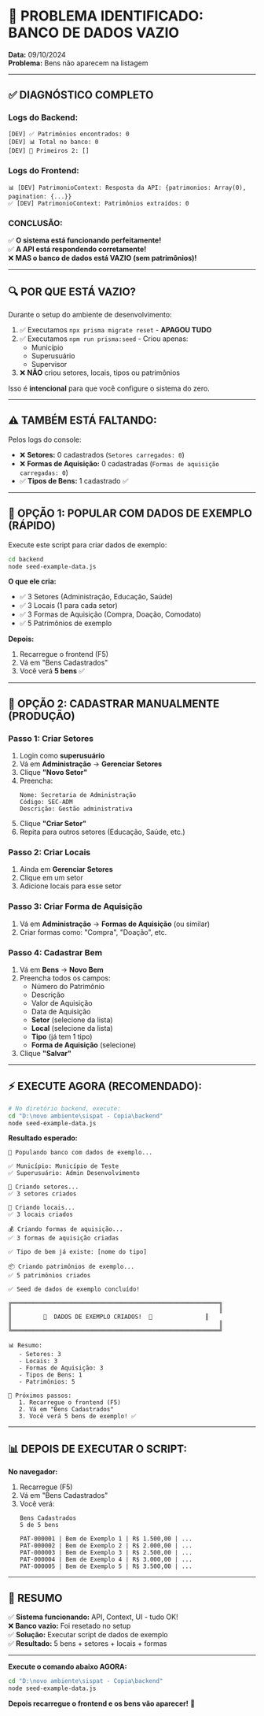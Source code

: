 # 🎯 PROBLEMA IDENTIFICADO: BANCO DE DADOS VAZIO

**Data:** 09/10/2024  
**Problema:** Bens não aparecem na listagem

---

## ✅ **DIAGNÓSTICO COMPLETO**

### **Logs do Backend:**
```
[DEV] ✅ Patrimônios encontrados: 0
[DEV] 📊 Total no banco: 0
[DEV] 📝 Primeiros 2: []
```

### **Logs do Frontend:**
```
📊 [DEV] PatrimonioContext: Resposta da API: {patrimonios: Array(0), pagination: {...}}
✅ [DEV] PatrimonioContext: Patrimônios extraídos: 0
```

### **CONCLUSÃO:**
✅ **O sistema está funcionando perfeitamente!**  
✅ **A API está respondendo corretamente!**  
❌ **MAS o banco de dados está VAZIO (sem patrimônios)!**

---

## 🔍 **POR QUE ESTÁ VAZIO?**

Durante o setup do ambiente de desenvolvimento:
1. ✅ Executamos `npx prisma migrate reset` - **APAGOU TUDO**
2. ✅ Executamos `npm run prisma:seed` - Criou apenas:
   - Município
   - Superusuário
   - Supervisor
3. ❌ **NÃO** criou setores, locais, tipos ou patrimônios

Isso é **intencional** para que você configure o sistema do zero.

---

## ⚠️ **TAMBÉM ESTÁ FALTANDO:**

Pelos logs do console:
- ❌ **Setores:** 0 cadastrados (`Setores carregados: 0`)
- ❌ **Formas de Aquisição:** 0 cadastradas (`Formas de aquisição carregadas: 0`)
- ✅ **Tipos de Bens:** 1 cadastrado ✅

---

## 🚀 **OPÇÃO 1: POPULAR COM DADOS DE EXEMPLO (RÁPIDO)**

Execute este script para criar dados de exemplo:

```bash
cd backend
node seed-example-data.js
```

**O que ele cria:**
- ✅ 3 Setores (Administração, Educação, Saúde)
- ✅ 3 Locais (1 para cada setor)
- ✅ 3 Formas de Aquisição (Compra, Doação, Comodato)
- ✅ 5 Patrimônios de exemplo

**Depois:**
1. Recarregue o frontend (F5)
2. Vá em "Bens Cadastrados"
3. Você verá **5 bens** ✅

---

## 🚀 **OPÇÃO 2: CADASTRAR MANUALMENTE (PRODUÇÃO)**

### **Passo 1: Criar Setores**

1. Login como **superusuário**
2. Vá em **Administração** → **Gerenciar Setores**
3. Clique **"Novo Setor"**
4. Preencha:
   ```
   Nome: Secretaria de Administração
   Código: SEC-ADM
   Descrição: Gestão administrativa
   ```
5. Clique **"Criar Setor"**
6. Repita para outros setores (Educação, Saúde, etc.)

### **Passo 2: Criar Locais**

1. Ainda em **Gerenciar Setores**
2. Clique em um setor
3. Adicione locais para esse setor

### **Passo 3: Criar Forma de Aquisição**

1. Vá em **Administração** → **Formas de Aquisição** (ou similar)
2. Criar formas como: "Compra", "Doação", etc.

### **Passo 4: Cadastrar Bem**

1. Vá em **Bens** → **Novo Bem**
2. Preencha todos os campos:
   - Número do Patrimônio
   - Descrição
   - Valor de Aquisição
   - Data de Aquisição
   - **Setor** (selecione da lista)
   - **Local** (selecione da lista)
   - **Tipo** (já tem 1 tipo)
   - **Forma de Aquisição** (selecione)
3. Clique **"Salvar"**

---

## ⚡ **EXECUTE AGORA (RECOMENDADO):**

```bash
# No diretório backend, execute:
cd "D:\novo ambiente\sispat - Copia\backend"
node seed-example-data.js
```

**Resultado esperado:**
```
🌱 Populando banco com dados de exemplo...

✅ Município: Município de Teste
✅ Superusuário: Admin Desenvolvimento

📍 Criando setores...
✅ 3 setores criados

📌 Criando locais...
✅ 3 locais criados

💰 Criando formas de aquisição...
✅ 3 formas de aquisição criadas

✅ Tipo de bem já existe: [nome do tipo]

📦 Criando patrimônios de exemplo...
✅ 5 patrimônios criados

✅ Seed de dados de exemplo concluído!

╔═══════════════════════════════════════════════════════════╗
║                                                           ║
║         🎉  DADOS DE EXEMPLO CRIADOS!  🎉               ║
║                                                           ║
╚═══════════════════════════════════════════════════════════╝

📊 Resumo:
   - Setores: 3
   - Locais: 3
   - Formas de Aquisição: 3
   - Tipos de Bens: 1
   - Patrimônios: 5

🎯 Próximos passos:
   1. Recarregue o frontend (F5)
   2. Vá em "Bens Cadastrados"
   3. Você verá 5 bens de exemplo! ✅
```

---

## 📊 **DEPOIS DE EXECUTAR O SCRIPT:**

**No navegador:**
1. Recarregue (F5)
2. Vá em "Bens Cadastrados"
3. Você verá:
   ```
   Bens Cadastrados
   5 de 5 bens

   PAT-000001 | Bem de Exemplo 1 | R$ 1.500,00 | ...
   PAT-000002 | Bem de Exemplo 2 | R$ 2.000,00 | ...
   PAT-000003 | Bem de Exemplo 3 | R$ 2.500,00 | ...
   PAT-000004 | Bem de Exemplo 4 | R$ 3.000,00 | ...
   PAT-000005 | Bem de Exemplo 5 | R$ 3.500,00 | ...
   ```

---

## 🎉 **RESUMO**

✅ **Sistema funcionando:** API, Context, UI - tudo OK!  
❌ **Banco vazio:** Foi resetado no setup  
✅ **Solução:** Executar script de dados de exemplo  
✅ **Resultado:** 5 bens + setores + locais + formas  

---

**Execute o comando abaixo AGORA:**

```bash
cd "D:\novo ambiente\sispat - Copia\backend"
node seed-example-data.js
```

**Depois recarregue o frontend e os bens vão aparecer!** 🚀

